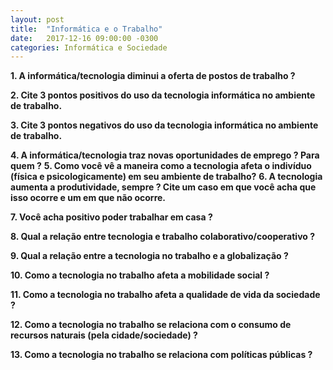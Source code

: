 ```yaml
---
layout: post
title:  "Informática e o Trabalho"
date:   2017-12-16 09:00:00 -0300
categories: Informática e Sociedade
---
```


**1. A informática/tecnologia diminui a oferta de postos de trabalho ?**

**2. Cite 3 pontos positivos do uso da tecnologia informática no ambiente de trabalho.**

**3. Cite 3 pontos negativos do uso da tecnologia informática no ambiente de trabalho.**

**4. A informática/tecnologia traz novas oportunidades de emprego ? Para quem ?**
**5. Como você vê a maneira como a tecnologia afeta o indivíduo (física e psicologicamente) em seu ambiente de trabalho?**
**6. A tecnologia aumenta a produtividade, sempre ? Cite um caso em que você acha que isso ocorre e um em que não ocorre.**

**7. Você acha positivo poder trabalhar em casa ?**

**8. Qual a relação entre tecnologia e trabalho colaborativo/cooperativo ?**

**9. Qual a relação entre a tecnologia no trabalho e a globalização ?**

**10. Como a tecnologia no trabalho afeta a mobilidade social ?**

**11. Como a tecnologia no trabalho afeta a qualidade de vida da sociedade ?**

**12. Como a tecnologia no trabalho se relaciona com o consumo de recursos naturais (pela cidade/sociedade) ?**

**13. Como a tecnologia no trabalho se relaciona com políticas públicas ?**
